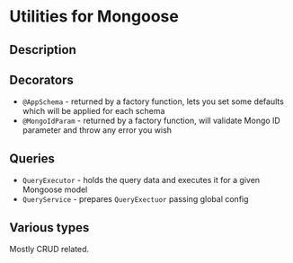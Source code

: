 # Utilities for Mongoose

## Description

## Decorators

- `@AppSchema` - returned by a factory function, lets you set some defaults which will be applied for each schema
- `@MongoIdParam` - returned by a factory function, will validate Mongo ID parameter and throw any error you wish

## Queries

- `QueryExecutor` - holds the query data and executes it for a given Mongoose model
- `QueryService` - prepares `QueryExectuor` passing global config

## Various types

Mostly CRUD related.
